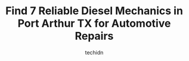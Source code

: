 ---
layout: ampstory
image: https://images.unsplash.com/photo-1586158775613-8c3ee053acbe?ixlib=rb-4.0.3&ixid=MnwxMjA3fDB8MHxwaG90by1wYWdlfHx8fGVufDB8fHx8&auto=format&fit=crop&w=640&h=853&q=80
author: techidn
featured: false
description: When it comes to maintaining and repairing your vehicle in Port Arthur TX, USA, you deserve nothing but the best. Thats why the 7 best Diesel Mechanic in the area are here to offer their ex
title: Find 7 Reliable Diesel Mechanics in Port Arthur TX for Automotive Repairs
cover:
   title: Find 7 Reliable Diesel Mechanics in Port Arthur TX for Automotive Repairs
   subtitle: Rickpate
   background: https://images.unsplash.com/photo-1586158775613-8c3ee053acbe?ixlib=rb-4.0.3&ixid=MnwxMjA3fDB8MHxwaG90by1wYWdlfHx8fGVufDB8fHx8&auto=format&fit=crop&w=640&h=853&q=80

pages: 
 - layout: thirds
   top: <h1>#1 F & D Auto Repair</h1>
   bottom: "<p>Excellent and trustworthy auto repair. Every time I have brought a vehicle in for service, Tony has let me know what is going on and had given me accurate estimates. I ha</p>"
   background: https://www.knot35.com/toplist/wp-content/uploads/2023/06/best-diesel-mechanic-1-in-port-arthur-tx-1685831500.jpeg
   backgroundblur: true
 - layout: thirds
   top: <h1>#2 Boydangs Automotive & Tire</h1>
   bottom: "<p>6100 Gulfway Dr, Port Arthur, TX 77642, United States</p>"
   background: https://www.knot35.com/toplist/wp-content/uploads/2023/06/best-diesel-mechanic-2-in-port-arthur-tx-1685831500.jpeg
   cta:
      link: https://www.knot35.com/toplist/find-7-reliable-diesel-mechanics-in-port-arthur-tx-for-automotive-repairs/
      text: Find 7 Reliable Diesel Mechanics in Port Arthur TX for Automotive Repairs
 - layout: thirds
   top: <h1>#3 Tams Auto Repair</h1>
   bottom: "<p>1848 Woodworth Blvd, Port Arthur, TX 77640, United States</p>"
   background: https://www.knot35.com/toplist/wp-content/uploads/2023/06/best-diesel-mechanic-3-in-port-arthur-tx-1685831500.jpeg
   cta:
      link: https://www.knot35.com/toplist/find-7-reliable-diesel-mechanics-in-port-arthur-tx-for-automotive-repairs/
      text: Find 7 Reliable Diesel Mechanics in Port Arthur TX for Automotive Repairs
 - layout: thirds
   top: <h1>#4 Penas Automotive</h1>
   bottom: "<p>4201 32nd St, Port Arthur, TX 77642, United States</p>"
   background: https://images.unsplash.com/photo-1561679660-d00ee1e0dc8e?ixlib=rb-4.0.3&ixid=MnwxMjA3fDB8MHxwaG90by1wYWdlfHx8fGVufDB8fHx8&auto=format&fit=crop&w=640&h=853&q=80
   cta:
      link: https://www.knot35.com/toplist/find-7-reliable-diesel-mechanics-in-port-arthur-tx-for-automotive-repairs/
      text: Find 7 Reliable Diesel Mechanics in Port Arthur TX for Automotive Repairs
 - layout: thirds
   top: <h1>#5 De Jean Automotive</h1>
   bottom: "<p>5213 Twin City Hwy, Port Arthur, TX 77642, United States</p>"
   background: https://images.unsplash.com/photo-1615749413727-825b59a857b5?ixlib=rb-4.0.3&ixid=MnwxMjA3fDB8MHxwaG90by1wYWdlfHx8fGVufDB8fHx8&auto=format&fit=crop&w=640&h=853&q=80
   cta:
      link: https://www.knot35.com/toplist/find-7-reliable-diesel-mechanics-in-port-arthur-tx-for-automotive-repairs/
      text: Find 7 Reliable Diesel Mechanics in Port Arthur TX for Automotive Repairs
 - layout: thirds
   top: <h1>#6 California Auto Repair</h1>
   bottom: "<p>2948 9th Ave, Port Arthur, TX 77642, United States</p>"
   background: https://images.unsplash.com/photo-1509114397022-ed747cca3f65?ixlib=rb-4.0.3&ixid=MnwxMjA3fDB8MHxwaG90by1wYWdlfHx8fGVufDB8fHx8&auto=format&fit=crop&w=640&h=853&q=80
   cta:
      link: https://www.knot35.com/toplist/find-7-reliable-diesel-mechanics-in-port-arthur-tx-for-automotive-repairs/
      text: Find 7 Reliable Diesel Mechanics in Port Arthur TX for Automotive Repairs
 - layout: thirds
   top: <h1>#7 Romero Auto Repair</h1>
   bottom: "<p>949 Gulfway Dr, Port Arthur, TX 77640, United States</p>"
   background: https://images.unsplash.com/photo-1557672172-298e090bd0f1?ixlib=rb-4.0.3&ixid=MnwxMjA3fDB8MHxwaG90by1wYWdlfHx8fGVufDB8fHx8&auto=format&fit=crop&w=640&h=853&q=80
   cta:
      link: https://www.knot35.com/toplist/find-7-reliable-diesel-mechanics-in-port-arthur-tx-for-automotive-repairs/
      text: Find 7 Reliable Diesel Mechanics in Port Arthur TX for Automotive Repairs
 - layout: thirds
   middle: Continue reading...
   background: https://images.unsplash.com/photo-1608411404720-c8f0417bcdba?ixlib=rb-4.0.3&ixid=MnwxMjA3fDB8MHxwaG90by1wYWdlfHx8fGVufDB8fHx8&auto=format&fit=crop&w=640&h=853&q=80
   cta:
      link: https://www.knot35.com/toplist/find-7-reliable-diesel-mechanics-in-port-arthur-tx-for-automotive-repairs/
      text: Find 7 Reliable Diesel Mechanics in Port Arthur TX for Automotive Repairs
      
---